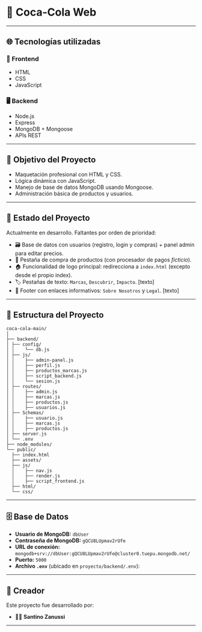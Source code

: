 # 🥤 Coca-Cola Web

---

## 🌐 Tecnologías utilizadas

### 🧱 Frontend
- HTML
- CSS
- JavaScript

### 🖥️ Backend
- Node.js
- Express
- MongoDB + Mongoose
- APIs REST

---

## 🎯 Objetivo del Proyecto

- Maquetación profesional con HTML y CSS.
- Lógica dinámica con JavaScript.
- Manejo de base de datos MongoDB usando Mongoose.
- Administración básica de productos y usuarios.

---

## 🚧 Estado del Proyecto

Actualmente en desarrollo. Faltantes por orden de prioridad:

- 🗃️ Base de datos con usuarios (registro, login y compras) + panel admin para editar precios.
- 🛒 Pestaña de compra de productos (con procesador de pagos *ficticio*).
- 🏠 Funcionalidad de logo principal: redirecciona a `index.html` (excepto desde el propio index).
- 🏷️ Pestañas de texto: `Marcas`, `Descubrir`, `Impacto`. [texto]
- 📜 Footer con enlaces informativos: `Sobre Nosotros` y `Legal`. [texto]

---

## 📁 Estructura del Proyecto
```
coca-cola-main/
│
├── backend/
│ ├── config/
│ │    └── db.js
│ ├── js/
│ │    ├── admin-panel.js
│ │    ├── perfil.js
│ │    ├── productos_marcas.js
│ │    ├── script_backend.js
│ │    └── sesion.js
│ ├── routes/
│ │    ├── admin.js
│ │    ├── marcas.js
│ │    ├── productos.js
│ │    ├── usuarios.js
│ ├── Schemas/
│ │    ├── usuario.js
│ │    ├── marcas.js
│ │    ├── productos.js
│ ├── server.js
│ └── .env
├── node_modules/
└── public/
  ├── index.html
  ├── assets/
  ├── js/
  │    ├── nav.js
  │    ├── render.js
  │    ├── script_frontend.js
  ├── html/
  └── css/
```

---

## 🗄️ Base de Datos

- **Usuario de MongoDB:** `dbUser`
- **Contraseña de MongoDB:** `gQCU8LUpmav2rUfe`
- **URL de conexión:** `mongodb+srv://dbUser:gQCU8LUpmav2rUfe@cluster0.tuepu.mongodb.net/`
- **Puerto:** `5000` 
- **Archivo `.env`** (ubicado en `proyecto/backend/.env`):

---

## 👥 Creador

Este proyecto fue desarrollado por:

- 👨‍💻 **Santino Zanussi**

---
